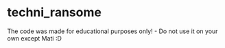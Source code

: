# techni_ransome
 The code was made for educational purposes only! - Do not use it on your own except Mati :D
